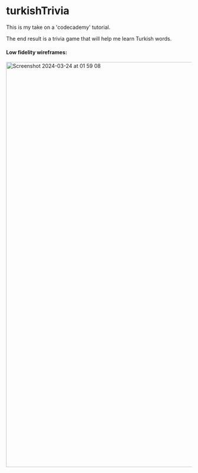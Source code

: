 # turkishTrivia
This is my take on a 'codecademy' tutorial. 

The end result is a trivia game that will help me learn Turkish words.

#### Low fidelity wireframes:
<img width="1099" alt="Screenshot 2024-03-24 at 01 59 08" src="https://github.com/AustralianMint/turkishTrivia/assets/43207309/c190231c-0a0a-47f2-91e0-10ac373b4393">
